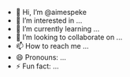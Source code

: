 - 👋 Hi, I’m @aimespeke
- 👀 I’m interested in ...
- 🌱 I’m currently learning ...
- 💞️ I’m looking to collaborate on ...
- 📫 How to reach me ...
- 😄 Pronouns: ...
- ⚡ Fun fact: ...

<!---
aimespeke/aimespeke is a ✨ special ✨ repository because its `README.md` (this file) appears on your GitHub profile.
You can click the Preview link to take a look at your changes.
--->
